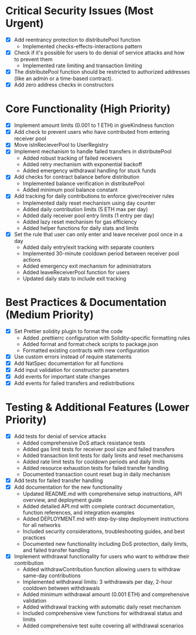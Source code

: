 # Critical Security Issues (Most Urgent)
- [x] Add reentrancy protection to distributePool function
  - Implemented checks-effects-interactions pattern
- [x] Check if it's possible for users to do denial of service attacks and how to prevent them
  - Implemented rate limiting and transaction limiting
- [x] The distributePool function should be restricted to authorized addresses (like an admin or a time-based contract).
- [x] Add zero address checks in constructors

# Core Functionality (High Priority)
- [x] Implement amount limits (0.001 to 1 ETH) in giveKindness function
- [x] Add check to prevent users who have contributed from entering receiver pool
- [x] Move isInRecieverPool to UserRegistry
- [x] Implement mechanism to handle failed transfers in distributePool
  - Added robust tracking of failed receivers
  - Added retry mechanism with exponential backoff
  - Added emergency withdrawal handling for stuck funds
- [x] Add checks for contract balance before distribution
  - Implemented balance verification in distributePool
  - Added minimum pool balance constant
- [x] Add tracking for daily contributions to enforce giver/receiver rules
  - Implemented daily reset mechanism using day counter
  - Added daily contribution limits (5 ETH max per day)
  - Added daily receiver pool entry limits (1 entry per day)
  - Added lazy reset mechanism for gas efficiency
  - Added helper functions for daily stats and limits
- [x] Set the rule that user can only enter and leave receiver pool once in a day
  - Added daily entry/exit tracking with separate counters
  - Implemented 30-minute cooldown period between receiver pool actions
  - Added emergency exit mechanism for administrators
  - Added leaveReceiverPool function for users
  - Updated daily stats to include exit tracking

# Best Practices & Documentation (Medium Priority)
- [x] Set Prettier solidity plugin to format the code
  - Added .prettierrc configuration with Solidity-specific formatting rules
  - Added format and format:check scripts to package.json
  - Formatted existing contracts with new configuration
- [x] Use custom errors instead of require statements
- [x] Add NatSpec documentation for all functions
- [x] Add input validation for constructor parameters
- [x] Add events for important state changes
- [x] Add events for failed transfers and redistributions

# Testing & Additional Features (Lower Priority)
- [x] Add tests for denial of service attacks
  - Added comprehensive DoS attack resistance tests
  - Added gas limit tests for receiver pool size and failed transfers
  - Added transaction limit tests for daily limits and reset mechanisms
  - Added rate limit tests for cooldown periods and daily limits
  - Added resource exhaustion tests for failed transfer handling
  - Documented transaction count reset bug in daily mechanism
- [x] Add tests for failed transfer handling
- [x] Add documentation for the new functionality
  - Updated README.md with comprehensive setup instructions, API overview, and deployment guide
  - Added detailed API.md with complete contract documentation, function references, and integration examples
  - Added DEPLOYMENT.md with step-by-step deployment instructions for all networks
  - Included security considerations, troubleshooting guides, and best practices
  - Documented new functionality including DoS protection, daily limits, and failed transfer handling
- [x] Implement withdrawal functionality for users who want to withdraw their contribution
  - Added withdrawContribution function allowing users to withdraw same-day contributions
  - Implemented withdrawal limits: 3 withdrawals per day, 2-hour cooldown between withdrawals
  - Added minimum withdrawal amount (0.001 ETH) and comprehensive validation
  - Added withdrawal tracking with automatic daily reset mechanism
  - Included comprehensive view functions for withdrawal status and limits
  - Added comprehensive test suite covering all withdrawal scenarios
